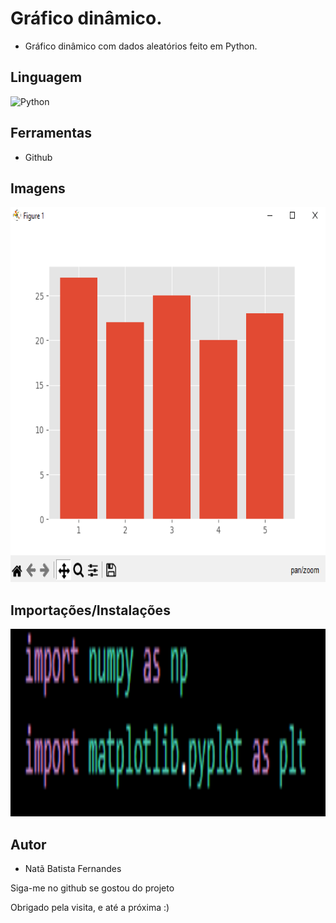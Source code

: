 # Gráfico dinâmico.

* Gráfico dinâmico com dados aleatórios feito em Python.

## Linguagem

![Python](https://img.shields.io/badge/python-3670A0?style=for-the-badge&logo=python&logoColor=ffdd54) 

## Ferramentas

* Github

## Imagens

<img src="https://github.com/batista29/graficos-python/blob/main/grafico-dinamico-python/img/grafico.png" height="600vh">

## Importações/Instalações

<img src="https://github.com/batista29/graficos-python/blob/main/grafico-dinamico-python/img/imports.png" height="300vh">

## Autor
* Natã Batista Fernandes

<p>Siga-me no github se gostou do projeto</p>
<p>Obrigado pela visita, e até a próxima :)</p>
